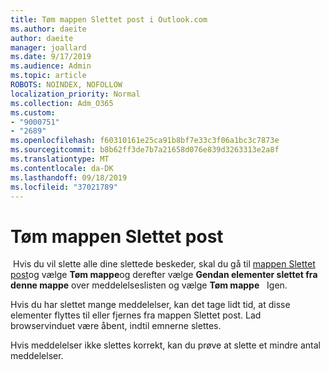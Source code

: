 ```yaml
---
title: Tøm mappen Slettet post i Outlook.com
ms.author: daeite
author: daeite
manager: joallard
ms.date: 9/17/2019
ms.audience: Admin
ms.topic: article
ROBOTS: NOINDEX, NOFOLLOW
localization_priority: Normal
ms.collection: Adm_O365
ms.custom:
- "9000751"
- "2689"
ms.openlocfilehash: f60310161e25ca91b8bf7e33c3f06a1bc3c7873e
ms.sourcegitcommit: b8b62ff3de7b7a21658d076e839d3263313e2a8f
ms.translationtype: MT
ms.contentlocale: da-DK
ms.lasthandoff: 09/18/2019
ms.locfileid: "37021789"
---
```

# <a name="empty-the-deleted-items-folder"></a>Tøm mappen Slettet post

 Hvis du vil slette alle dine slettede beskeder, skal du gå til [mappen Slettet post](https://outlook.live.com/mail/deleteditems)og vælge **Tøm mappe**og derefter vælge **Gendan elementer slettet fra denne mappe** over meddelelseslisten og vælge **Tøm mappe**   Igen.

Hvis du har slettet mange meddelelser, kan det tage lidt tid, at disse elementer flyttes til eller fjernes fra mappen Slettet post. Lad browservinduet være åbent, indtil emnerne slettes.

Hvis meddelelser ikke slettes korrekt, kan du prøve at slette et mindre antal meddelelser.